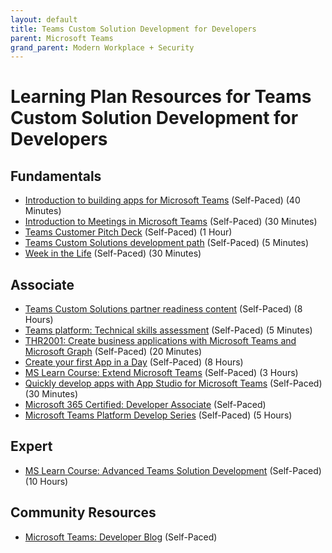 ```yaml
---
layout: default
title: Teams Custom Solution Development for Developers
parent: Microsoft Teams
grand_parent: Modern Workplace + Security
---
```


# Learning Plan Resources for Teams Custom Solution Development for Developers

## Fundamentals

* [Introduction to building apps for Microsoft Teams](https://docs.microsoft.com/en-us/learn/modules/intro-microsoft-teams-apps/) (Self-Paced) (40 Minutes)
* [Introduction to Meetings in Microsoft Teams](https://aka.ms/teams-meetings-into) (Self-Paced) (30 Minutes)
* [Teams Customer Pitch Deck](https://www.microsoft.com/microsoft-365/partners/resources/teams-custom-solutions-customer-pitch-deck) (Self-Paced) (1 Hour)
* [Teams Custom Solutions development path](https://o365pp.blob.core.windows.net/media/Resources/Teamwork/Teams%20Custom%20Solutions%20Development%20Path.pdf) (Self-Paced) (5 Minutes)
* [Week in the Life](https://o365pp.blob.core.windows.net/media/Resources/Teamwork/Week%20in%20the%20life%20HR%20Week%20Partner%20Example_Final.pdf) (Self-Paced) (30 Minutes)

## Associate

* [Teams Custom Solutions partner readiness content](https://www.microsoft.com/microsoft-365/partners/resources/teams-custom-solutions-partner-readiness-content) (Self-Paced) (8 Hours)
* [Teams platform: Technical skills assessment](https://o365pp.blob.core.windows.net/media/Resources/Teamwork/Technical%20Skills%20Assessment.pdf) (Self-Paced) (5 Minutes)
* [THR2001: Create business applications with Microsoft Teams and Microsoft Graph](https://myignite.techcommunity.microsoft.com/sessions/78938?source=sessions) (Self-Paced) (20 Minutes)
* [Create your first App in a Day](https://aka.ms/appinaday) (Self-Paced) (8 Hours)
* [MS Learn Course: Extend Microsoft Teams](https://docs.microsoft.com/en-us/learn/paths/m365-msteams-associate/) (Self-Paced) (3 Hours)
* [Quickly develop apps with App Studio for Microsoft Teams](https://docs.microsoft.com/en-us/microsoftteams/platform/concepts/build-and-test/app-studio-overview) (Self-Paced) (30 Minutes)
* [Microsoft 365 Certified: Developer Associate](https://docs.microsoft.com/en-us/learn/certifications/m365-developer-associate) (Self-Paced)
* [Microsoft Teams Platform Develop Series](https://www.youtube.com/c/MicrosoftTeamsPlatform) (Self-Paced) (5 Hours)

## Expert

* [MS Learn Course: Advanced Teams Solution Development](https://note.microsoft.com/CatalogDisplayPage-SRDEM10618_CatalogDisplayPage.html) (Self-Paced) (10 Hours)

## Community Resources

* [Microsoft Teams: Developer Blog](https://developer.microsoft.com/en-us/microsoft-teams/blogs/) (Self-Paced)
